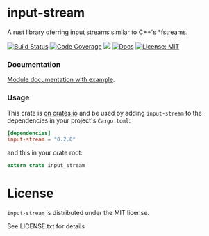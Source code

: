input-stream
============
A rust library oferring input streams similar to C++'s \*fstreams.

[![Build Status](https://travis-ci.org/adrian-budau/input-stream.svg?branch=master)](https://travis-ci.org/adrian-budau/input-stream)
[![Code Coverage](https://img.shields.io/codecov/c/github/adrian-budau/input-stream.svg)](https://codecov.io/gh/adrian-budau/input-stream)
[![](https://img.shields.io/crates/v/input-stream.svg)](https://crates.io/crates/input-stream)
[![Docs](https://docs.rs/input-stream/badge.svg)](https://docs.rs/input-stream)
[![License: MIT](https://img.shields.io/badge/License-MIT-yellow.svg)](https://opensource.org/licenses/MIT)

### Documentation

[Module documentation with example](https://docs.rs/input-stream).

### Usage

This crate is [on crates.io](https://crates.io/crates/input-stream) and be used
by adding `input-stream` to the dependencies in your project's `Cargo.toml`:

```toml
[dependencies]
input-stream = "0.2.0"
```

and this in your crate root:
```rust
extern crate input_stream
```

# License

`input-stream` is distributed under the MIT license.

See LICENSE.txt for details
